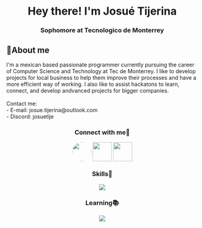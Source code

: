<h1 align="center">Hey there! I'm Josué Tijerina</h1>
<h3 align="center">Sophomore at Tecnologico de Monterrey</h3>

<h2 align="left">👤About me</h2>
I'm a mexican based passionate programmer currently pursuing the career of Computer Science and Technology at Tec de Monterrey. I like to develop projects for local business to help them improve their processes and have a more efficient way of working. I also like to assist hackatons to learn, connect, and develop andvanced projects for bigger companies. 
<br><br>
Contact me:<br>
  - E-mail: josue.tijerina@outlook.com<br>
  - Discord: josuetije <br>


<h3 align="center">Connect with me📲</h3>
<p align="center">
<a href="mailto:josue.tijerina@outlook.com?subject=Interested%20in%20connecting&body=Hey!%0ASaw%20your%20profile%20on%20Github%20and%20wanted%20to%20contact%20you%20because%20..."> <img align="center" src="https://github.com/sempostma/office365-icons/blob/master/svg/outlook.svg" height="50" width="50" style="border-radius: 50%;" /></a>
<a href="https://www.linkedin.com/in/josuetijerina/"> <img align="center" src="https://skillicons.dev/icons?i=linkedin" height="50" width="50"/></a>
<a href="https://www.instagram.com/tijerina.josue/"> <img align="center" src="https://skillicons.dev/icons?i=instagram" height="50" width="50"/></a>

</p>

<h3 align="center">Skills💪</h3>
<p align="center">
  <a href="https://skillicons.dev">
    <img src="https://skillicons.dev/icons?i=py,cpp,matlab,vscode,css,java,arduino,flutter,r,apple,sql" />
  </a>
</p>
<h3 align="center">Learning📚</h3>
<p align="center">
  <a href="https://skillicons.dev">
    <img src="https://skillicons.dev/icons?i=swift,html,ai,nodejs" />
  </a>
</p>

